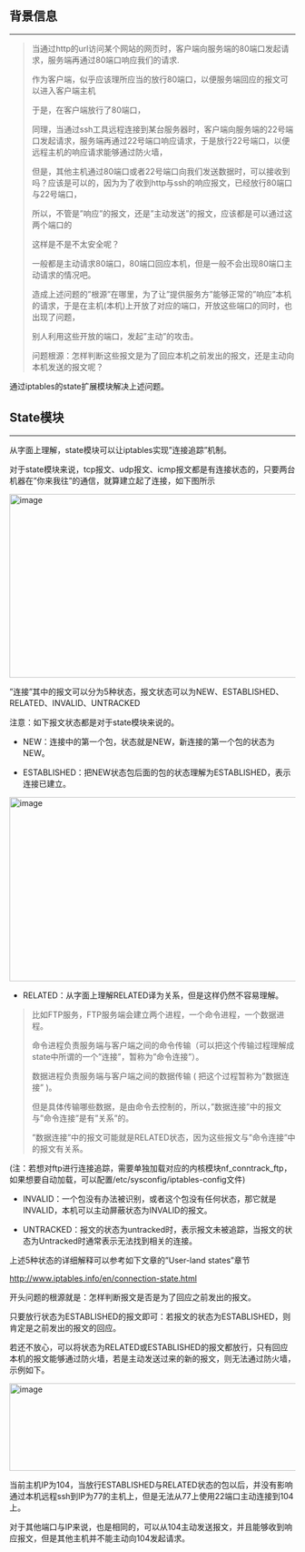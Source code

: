 ## 背景信息
---

> 当通过http的url访问某个网站的网页时，客户端向服务端的80端口发起请求，服务端再通过80端口响应我们的请求.
>
> 作为客户端，似乎应该理所应当的放行80端口，以便服务端回应的报文可以进入客户端主机
>
> 于是，在客户端放行了80端口，
>
> 同理，当通过ssh工具远程连接到某台服务器时，客户端向服务端的22号端口发起请求，服务端再通过22号端口响应请求，于是放行22号端口，以便远程主机的响应请求能够通过防火墙，
>
> 但是，其他主机通过80端口或者22号端口向我们发送数据时，可以接收到吗？应该是可以的，因为为了收到http与ssh的响应报文，已经放行80端口与22号端口，
>
> 所以，不管是”响应”的报文，还是”主动发送”的报文，应该都是可以通过这两个端口的
>
> 这样是不是不太安全呢？
>
> 一般都是主动请求80端口，80端口回应本机，但是一般不会出现80端口主动请求的情况吧。
>
> 造成上述问题的”根源”在哪里，为了让”提供服务方”能够正常的”响应”本机的请求，于是在主机(本机)上开放了对应的端口，开放这些端口的同时，也出现了问题，
>
> 别人利用这些开放的端口，发起”主动”的攻击。
>
> 问题根源：怎样判断这些报文是为了回应本机之前发出的报文，还是主动向本机发送的报文呢？

通过iptables的state扩展模块解决上述问题。

## State模块
---

从字面上理解，state模块可以让iptables实现”连接追踪”机制。

对于state模块来说，tcp报文、udp报文、icmp报文都是有连接状态的，只要两台机器在”你来我往”的通信，就算建立起了连接，如下图所示


<img width="576" height="323" alt="image" src="https://github.com/user-attachments/assets/20896f5a-a0d1-4dc5-9233-612e0180f479" />

”连接”其中的报文可以分为5种状态，报文状态可以为NEW、ESTABLISHED、RELATED、INVALID、UNTRACKED

注意：如下报文状态都是对于state模块来说的。

- NEW：连接中的第一个包，状态就是NEW，新连接的第一个包的状态为NEW。

- ESTABLISHED：把NEW状态包后面的包的状态理解为ESTABLISHED，表示连接已建立。

<img width="576" height="324" alt="image" src="https://github.com/user-attachments/assets/97b0db7f-7b45-4ca2-90f6-ad343c1ae420" />

- RELATED：从字面上理解RELATED译为关系，但是这样仍然不容易理解。

> 比如FTP服务，FTP服务端会建立两个进程，一个命令进程，一个数据进程。
>
> 命令进程负责服务端与客户端之间的命令传输（可以把这个传输过程理解成state中所谓的一个”连接”，暂称为”命令连接”）。
>
> 数据进程负责服务端与客户端之间的数据传输 ( 把这个过程暂称为”数据连接” )。
>
> 但是具体传输哪些数据，是由命令去控制的，所以，”数据连接”中的报文与”命令连接”是有”关系”的。
>
> ”数据连接”中的报文可能就是RELATED状态，因为这些报文与”命令连接”中的报文有关系。

(注：若想对ftp进行连接追踪，需要单独加载对应的内核模块nf_conntrack_ftp，如果想要自动加载，可以配置/etc/sysconfig/iptables-config文件)

- INVALID：一个包没有办法被识别，或者这个包没有任何状态，那它就是INVALID，本机可以主动屏蔽状态为INVALID的报文。

- UNTRACKED：报文的状态为untracked时，表示报文未被追踪，当报文的状态为Untracked时通常表示无法找到相关的连接。

上述5种状态的详细解释可以参考如下文章的”User-land states”章节

http://www.iptables.info/en/connection-state.html

开头问题的根源就是：怎样判断报文是否是为了回应之前发出的报文。

只要放行状态为ESTABLISHED的报文即可：若报文的状态为ESTABLISHED，则肯定是之前发出的报文的回应。

若还不放心，可以将状态为RELATED或ESTABLISHED的报文都放行，只有回应本机的报文能够通过防火墙，若是主动发送过来的新的报文，则无法通过防火墙，示例如下。

<img width="745" height="154" alt="image" src="https://github.com/user-attachments/assets/b61e9bfe-95d5-488d-97eb-da476c2791e6" />

当前主机IP为104，当放行ESTABLISHED与RELATED状态的包以后，并没有影响通过本机远程ssh到IP为77的主机上，但是无法从77上使用22端口主动连接到104上。

对于其他端口与IP来说，也是相同的，可以从104主动发送报文，并且能够收到响应报文，但是其他主机并不能主动向104发起请求。

